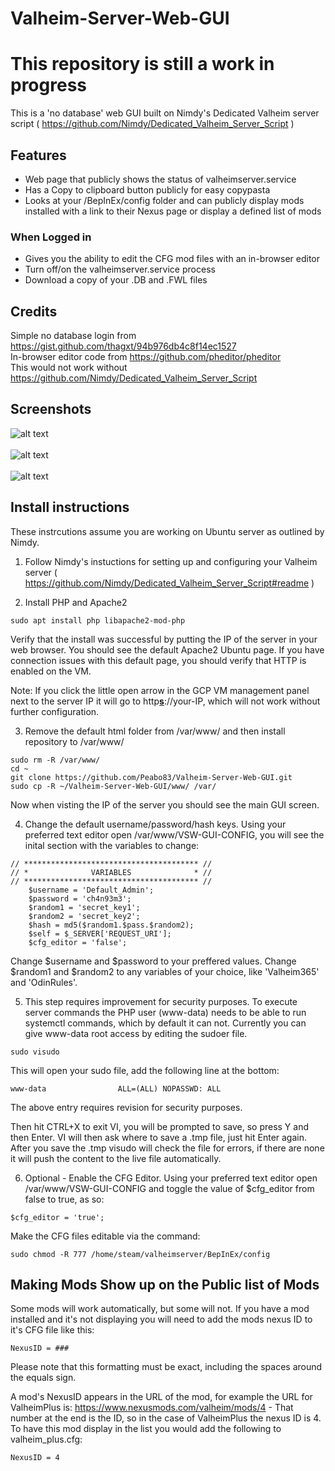 # Valheim-Server-Web-GUI

# This repository is still a work in progress

This is a 'no database' web GUI built on Nimdy's Dedicated Valheim server script ( https://github.com/Nimdy/Dedicated_Valheim_Server_Script )

## Features

- Web page that publicly shows the status of valheimserver.service
- Has a Copy to clipboard button publicly for easy copypasta
- Looks at your /BepInEx/config folder and can publicly display mods installed with a link to their Nexus page or display a defined list of mods
### When Logged in
- Gives you the ability to edit the CFG mod files with an in-browser editor
- Turn off/on the valheimserver.service process
- Download a copy of your .DB and .FWL files

## Credits

Simple no database login from https://gist.github.com/thagxt/94b976db4c8f14ec1527<br>
In-browser editor code from https://github.com/pheditor/pheditor<br>
This would not work without https://github.com/Nimdy/Dedicated_Valheim_Server_Script

## Screenshots

![alt text](https://i.imgur.com/KG3vhcT.jpg)<br>
<br>
![alt text](https://i.imgur.com/42CSa9o.jpg)<br>
<br>
![alt text](https://i.imgur.com/6FBXr8L.jpg)<br>

## Install instructions
These instrcutions assume you are working on Ubuntu server as outlined by Nimdy.

1) Follow Nimdy's instuctions for setting up and configuring your Valheim server ( https://github.com/Nimdy/Dedicated_Valheim_Server_Script#readme )

2) Install PHP and Apache2

```
sudo apt install php libapache2-mod-php
```

Verify that the install was successful by putting the IP of the server in your web browser. You should see the default Apache2 Ubuntu page. If you have connection issues with this default page, you should verify that HTTP is enabled on the VM.

Note: If you click the little open arrow in the GCP VM management panel next to the server IP it will go to http<b><u>s</u></b>://your-IP, which will not work without further configuration.

3) Remove the default html folder from /var/www/ and then install repository to /var/www/

```
sudo rm -R /var/www/
cd ~
git clone https://github.com/Peabo83/Valheim-Server-Web-GUI.git
sudo cp -R ~/Valheim-Server-Web-GUI/www/ /var/
```

Now when visting the IP of the server you should see the main GUI screen.

4) Change the default username/password/hash keys. Using your preferred text editor open /var/www/VSW-GUI-CONFIG, you will see the inital section with the variables to change:
```
// *************************************** //
// *              VARIABLES              * //
// *************************************** //
	$username = 'Default_Admin';
	$password = 'ch4n93m3';
	$random1 = 'secret_key1';
	$random2 = 'secret_key2';
	$hash = md5($random1.$pass.$random2); 
	$self = $_SERVER['REQUEST_URI'];
	$cfg_editor = 'false';
```
Change $username and $password to your preffered values. Change $random1 and $random2 to any variables of your choice, like 'Valheim365' and 'OdinRules'.

5) This step requires improvement for security purposes. To execute server commands the PHP user (www-data) needs to be able to run systemctl commands, which by default it can not. Currently you can give www-data root access by editing the sudoer file.

```
sudo visudo
```
This will open your sudo file, add the following line at the bottom:

```
www-data                ALL=(ALL) NOPASSWD: ALL
```

The above entry requires revision for security purposes.

Then hit CTRL+X to exit VI, you will be prompted to save, so press Y and then Enter. VI will then ask where to save a .tmp file, just hit Enter again. After you save the .tmp visudo will check the file for errors, if there are none it will push the content to the live file automatically.


6) Optional - Enable the CFG Editor. Using your preferred text editor open /var/www/VSW-GUI-CONFIG and toggle the value of $cfg_editor from false to true, as so:

```
$cfg_editor = 'true';
```

Make the CFG files editable via the command:

```
sudo chmod -R 777 /home/steam/valheimserver/BepInEx/config
```

## Making Mods Show up on the Public list of Mods

Some mods will work automatically, but some will not. If you have a mod installed and it's not displaying you will need to add the mods nexus ID to it's CFG file like this:

```
NexusID = ###
```

Please note that this formatting must be exact, including the spaces around the equals sign.

A mod's NexusID appears in the URL of the mod, for example the URL for ValheimPlus is: https://www.nexusmods.com/valheim/mods/4 - That number at the end is the ID, so in the case of ValheimPlus the nexus ID is 4. To have this mod display in the list you would add the following to valheim_plus.cfg:

```
NexusID = 4
```
